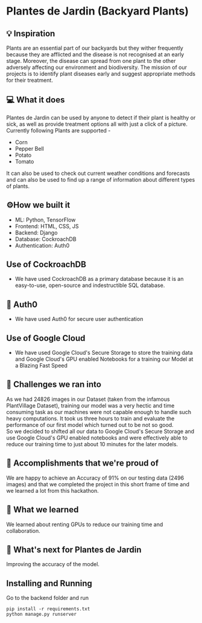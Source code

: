 # Plantes de Jardin (Backyard Plants)

## 💡 Inspiration

Plants are an essential part of our backyards but they wither frequently because they are afflicted and the disease is not recognised at an early stage. Moreover, the disease can spread from one plant to the other adversely affecting our environment and biodiversity. The mission of our projects is to identify plant diseases early and suggest appropriate methods for their treatment.

## 💻 What it does

Plantes de Jardin can be used by anyone to detect if their plant is healthy or sick, as well as provide treatment options all with just a click of a picture.<br>
Currently following Plants are supported -
- Corn
- Pepper Bell
- Potato
- Tomato

It can also be used to check out current weather conditions and forecasts and can also be used to find up a range of information about different types of plants.

## ⚙️How we built it
- ML: Python, TensorFlow
- Frontend: HTML, CSS, JS
- Backend: Django
- Database: CockroachDB
- Authentication: Auth0

## Use of CockroachDB

- We have used CockroachDB as a primary database because it is an easy-to-use, open-source and indestructible SQL database.

## 🔑 Auth0

- We have used Auth0 for secure user authentication

## Use of Google Cloud

- We have used Google Cloud's Secure Storage to store the training data and Google Cloud's GPU enabled Notebooks for a training our Model at a Blazing Fast Speed

## 🧠 Challenges we ran into

As we had 24826 images in our Dataset (taken from the infamous PlantVillage Dataset), training our model was a very hectic and time consuming task as our machines were not capable enough to handle such heavy computations. It took us three hours to train and evaluate the performance of our first model which turned out to be not so good. <br>
So we decided to shifted all our data to Google Cloud's Secure Storage and use Google Cloud's GPU enabled notebooks and were effectively able to reduce our training time to just about 10 minutes for the later models.

## 🏅 Accomplishments that we're proud of

We are happy to achieve an Accuracy of 91% on our testing data (2496 images) and that we completed the project in this short frame of time and we learned a lot from this hackathon.

## 📖 What we learned

We learned about renting GPUs to reduce our training time and collaboration.

## 🚀 What's next for Plantes de Jardin

Improving the accuracy of the model.

## Installing and Running
Go to the backend folder and run
```
pip install -r requirements.txt
python manage.py runserver
```
